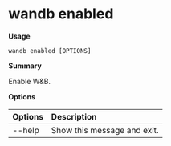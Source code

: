 # wandb enabled

**Usage**

`wandb enabled [OPTIONS]`

**Summary**

Enable W&B.

**Options**

| **Options** | **Description** |
| :--- | :--- |
| --help | Show this message and exit. |

